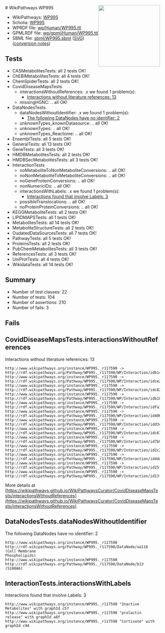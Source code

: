 <img style="float: right; width: 200px" src="../logo.png" />
# WikiPathways WP995

* WikiPathways: [WP995](https://identifiers.org/wikipathways:WP995)
* Scholia: [WP995](https://scholia.toolforge.org/wikipathways/WP995)
* WPRDF file: [wp/Human/WP995.ttl](../wp/Human/WP995.ttl)
* GPMLRDF file: [wp/gpml/Human/WP995.ttl](../wp/gpml/Human/WP995.ttl)
* SBML file: [sbml/WP995.sbml](../sbml/WP995.sbml) ([SVG](../sbml/WP995.svg)) ([conversion notes](../sbml/WP995.txt))

## Tests
* CASMetabolitesTests: all 2 tests OK!
* ChEBIMetabolitesTests: all 4 tests OK!
* ChemSpiderTests: all 2 tests OK!
* CovidDiseaseMapsTests
    * interactionsWithoutReferences: .x we found 1 problem(s):
        * [Interactions without literature references: 13](#9701cce4)
    * missingHGNC: .. all OK!
* DataNodesTests
    * dataNodesWithoutIdentifier: .x we found 1 problem(s):
        * [The following DataNodes have no identifier: 2](#d2d32fa1)
    * unknownTypes_knownDatasource: .. all OK!
    * unknownTypes: .. all OK!
    * unknownTypes_Reactome: .. all OK!
* EnsemblTests: all 5 tests OK!
* GeneralTests: all 13 tests OK!
* GeneTests: all 3 tests OK!
* HMDBMetabolitesTests: all 2 tests OK!
* HMDBSecMetabolitesTests: all 3 tests OK!
* InteractionTests
    * noMetaboliteToNonMetaboliteConversions: .. all OK!
    * noNonMetaboliteToMetaboliteConversions: .. all OK!
    * noGeneProteinConversions: .. all OK!
    * nonNumericIDs: .. all OK!
    * interactionsWithLabels: .x we found 1 problem(s):
        * [Interactions found that involve Labels: 3](#630d267a)
    * possibleTranslocations: .. all OK!
    * noProteinProteinConversions: .. all OK!
* KEGGMetaboliteTests: all 2 tests OK!
* LIPIDMAPSTests: all 1 tests OK!
* MetabolitesTests: all 14 tests OK!
* MetaboliteStructureTests: all 2 tests OK!
* OudatedDataSourcesTests: all 7 tests OK!
* PathwayTests: all 5 tests OK!
* ProteinsTests: all 2 tests OK!
* PubChemMetabolitesTests: all 3 tests OK!
* ReferencesTests: all 3 tests OK!
* UniProtTests: all 4 tests OK!
* WikidataTests: all 14 tests OK!


## Summary

* Number of test classes: 22
* Number of tests: 104
* Number of assertions: 210
* Number of fails: 3

## Fails

<a name="9701cce4" />

## CovidDiseaseMapsTests.interactionsWithoutReferences

Interactions without literature references: 13
```
http://www.wikipathways.org/instance/WP995._r117590 -> http://rdf.wikipathways.org/Pathway/WP995._r117590/WP/Interaction/idb14ac016
http://www.wikipathways.org/instance/WP995._r117590 -> http://rdf.wikipathways.org/Pathway/WP995._r117590/WP/Interaction/idce25ba1a
http://www.wikipathways.org/instance/WP995._r117590 -> http://rdf.wikipathways.org/Pathway/WP995._r117590/WP/Interaction/idc8238d7e
http://www.wikipathways.org/instance/WP995._r117590 -> http://rdf.wikipathways.org/Pathway/WP995._r117590/WP/Interaction/idb181a10a
http://www.wikipathways.org/instance/WP995._r117590 -> http://rdf.wikipathways.org/Pathway/WP995._r117590/WP/Interaction/idfa1dcdea
http://www.wikipathways.org/instance/WP995._r117590 -> http://rdf.wikipathways.org/Pathway/WP995._r117590/WP/Interaction/id4066e32f
http://www.wikipathways.org/instance/WP995._r117590 -> http://rdf.wikipathways.org/Pathway/WP995._r117590/WP/Interaction/idd3cf9be5
http://www.wikipathways.org/instance/WP995._r117590 -> http://rdf.wikipathways.org/Pathway/WP995._r117590/WP/Interaction/idc670c3ba
http://www.wikipathways.org/instance/WP995._r117590 -> http://rdf.wikipathways.org/Pathway/WP995._r117590/WP/Interaction/id7b96ed00
http://www.wikipathways.org/instance/WP995._r117590 -> http://rdf.wikipathways.org/Pathway/WP995._r117590/WP/Interaction/id2c277a73
http://www.wikipathways.org/instance/WP995._r117590 -> http://rdf.wikipathways.org/Pathway/WP995._r117590/WP/Interaction/id4dd5d740
http://www.wikipathways.org/instance/WP995._r117590 -> http://rdf.wikipathways.org/Pathway/WP995._r117590/WP/Interaction/id25fa030f
http://www.wikipathways.org/instance/WP995._r117590 -> http://rdf.wikipathways.org/Pathway/WP995._r117590/WP/Interaction/id13f69d21
```

More details at [https://wikipathways.github.io/WikiPathwaysCurator/CovidDiseaseMapsTests/interactionsWithoutReferences](https://wikipathways.github.io/WikiPathwaysCurator/CovidDiseaseMapsTests/interactionsWithoutReferences)

<a name="d2d32fa1" />

## DataNodesTests.dataNodesWithoutIdentifier

The following DataNodes have no identifier: 2
```
http://www.wikipathways.org/instance/WP995._r117590 http://rdf.wikipathways.org/Pathway/WP995._r117590/DataNode/aa116 (Cell Membrane
Phospholipids)
http://www.wikipathways.org/instance/WP995._r117590 http://rdf.wikipathways.org/Pathway/WP995._r117590/DataNode/b13 (S100A6)
```

<a name="630d267a" />

## InteractionTests.interactionsWithLabels

Interactions found that involve Labels: 3
```
http://www.wikipathways.org/instance/WP995._r117590 "Inactive Metabolites" with graphId c57
http://www.wikipathways.org/instance/WP995._r117590 "prolactin
release" with graphId a8f
http://www.wikipathways.org/instance/WP995._r117590 "Cortisone" with graphId c94
```

